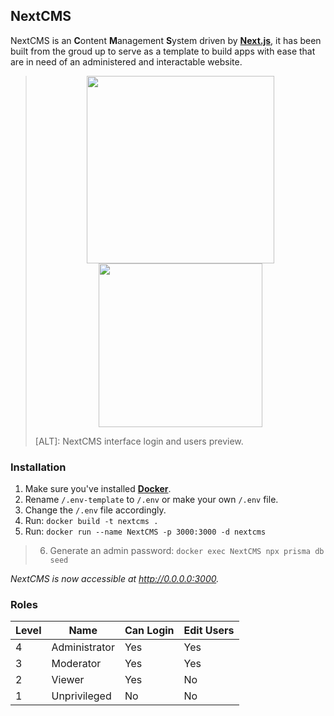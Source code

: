 
## NextCMS

NextCMS is an **C**ontent **M**anagement **S**ystem driven by **[Next.js](https://nextjs.org/)**, it has been built from the groud up to serve as a template to build apps with ease that are in need of an administered and interactable website.

> <p align="center">
>   <img width="300" src="http://cdn.thijmenheuvelink.nl/github-nextcms-assets-login">
>   <img width="262" src="http://cdn.thijmenheuvelink.nl/github-nextcms-assets-users">
> </p>
> [ALT]: NextCMS interface login and users preview.

### Installation

1. Make sure you've installed **[Docker](https://www.docker.com)**.
2. Rename `/.env-template` to `/.env` or make your own `/.env` file.
3. Change the `/.env` file accordingly.
4. Run: `docker build -t nextcms .`
5. Run: `docker run --name NextCMS -p 3000:3000 -d nextcms`
> 6. Generate an admin password: `docker exec NextCMS npx prisma db seed`

_NextCMS is now accessible at http://0.0.0.0:3000._

### Roles
Level | Name | Can Login | Edit Users
-|-|-|-
4 | Administrator | Yes | Yes
3 | Moderator | Yes | Yes
2 | Viewer | Yes | No
1 | Unprivileged | No | No

